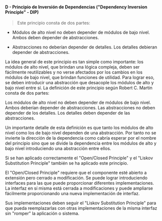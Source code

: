 ####  D - Principio de Inversión de Dependencias ("Dependency Inversion Principle" - DIP)

> Este principio consta de dos partes:

- Módulos de alto nivel no deben depender de módulos de bajo nivel. Ambos deben depender de abstracciones.

- Abstracciones no deberían depender de detalles. Los detalles debieran depender de abstracciones.

La idea general de este principio es tan simple como importante: los módulos de alto nivel, que brindan una lógica compleja, deben ser fácilmente reutilizables y no verse afectados por los cambios en los módulos de bajo nivel, que brindan funciones de utilidad. Para lograr eso, se deben introducir una abstracción que desacople los módulos de alto y bajo nivel entre sí.
La definición de este principio según Robert C. Martin consta de dos partes:

Los módulos de alto nivel no deben depender de módulos de bajo nivel. Ambos deberían depender de abstracciones.
Las abstracciones no deben depender de los detalles. Los detalles deben depender de las abstracciones.

Un importante detalle de esta definición es que tanto los módulos de alto nivel como los de bajo nivel dependen de una abstracción. Por tanto no se invierte la dirección de la dependencia como cabría esperar por el nombre del principio sino que se divide la dependencia entre los módulos de alto y bajo nivel introduciendo una abstracción entre ellos.

Si se han aplicado correctamente el "Open/Closed Principle" y el "Liskov Substitution Principle" también se ha aplicado este principio.

El "Open/Closed Principle" requiere que el componente esté abierto a extensión pero cerrado a modificación. Se puede lograr introduciendo interfaces para las que puede proporcionar diferentes implementaciones. La interfaz en sí misma está cerrada a modificaciones y puede ampliarse fácilmente proporcionando una nueva implementación de interfaz.

Sus implementaciones deben seguir el "Liskov Substitution Principle" para que pueda reemplazarlas con otras implementaciones de la misma interfaz sin "romper" la aplicación o sistema.